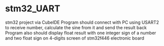 # stm32_UART
stm32 project via CubeIDE
Program should connect with PC using USART2 to receive number, calculate the sine from it and send the result back 
Program also should display float result with one integer sign of a number and two float sign on 4-digits screen of stm32f446 electronic board    
